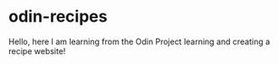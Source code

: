 # odin-recipes
Hello, here I am learning from the Odin Project learning and creating a recipe website! 

